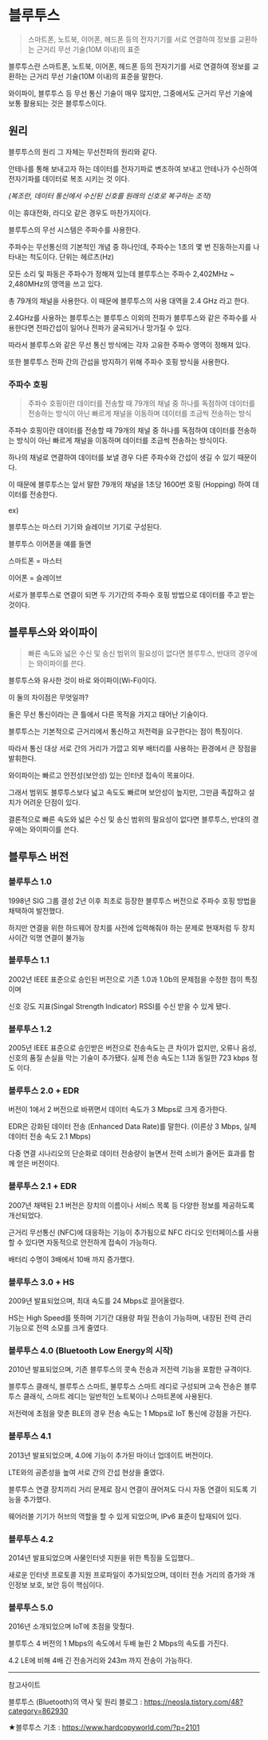# 블루투스

> 스마트폰, 노트북, 이어폰, 헤드폰 등의 전자기기를 서로 연결하여 정보를 교환하는 근거리 무선 기술(10M 이내)의 표준



블루투스란 스마트폰, 노트북, 이어폰, 헤드폰 등의 전자기기를 서로 연결하여 정보를 교환하는 근거리 무선 기술(10M 이내)의 표준을 말한다.

와이파이, 블루투스 등 무선 통신 기술이 매우 많지만, 그중에서도 근거리 무선 기술에 보통 활용되는 것은 블루투스이다.



## 원리

블루투스의 원리 그 자체는 무선전파의 원리와 같다.

안테나를 통해 보내고자 하는 데이터를 전자기파로 변조하여 보내고 안테나가 수신하여 전자기파를 데이터로 복조 시키는 것 이다.

*(복조란, 데이터 통신에서 수신된 신호를 원래의 신호로 복구하는 조작)*

이는 휴대전화, 라디오 같은 경우도 마찬가지이다.



블루투스의 무선 시스템은 주파수를 사용한다.

주파수는 무선통신의 기본적인 개념 중 하나인데, 주파수는 1초의 몇 번 진동하는지를 나타내는 척도이다. 단위는 헤르츠(Hz)

모든 소리 및 파동은 주파수가 정해져 있는데 블루투스는 주파수 2,402MHz ~ 2,480MHz의 영역을 쓰고 있다.

총 79개의 채널을 사용한다. 이 때문에 블루투스의 사용 대역을 2.4 GHz 라고 한다.

2.4GHz를 사용하는 블루투스는 블루투스 이외의 전파가 블루투스와 같은 주파수를 사용한다면 전파간섭이 일어나 전파가 굴곡되거나 망가질 수 있다.

따라서 블루투스와 같은 무선 통신 방식에는 각자 고유한 주파수 영역이 정해져 있다.



또한 블루투스 전파 간의 간섭을 방지하기 위해 주파수 호핑 방식을 사용한다.

### 주파수 호핑

> 주파수 호핑이란 데이터를 전송할 때 79개의 채널 중 하나를 독점하여 데이터를 전송하는 방식이 아닌 빠르게 채널을 이동하며 데이터를 조금씩 전송하는 방식

주파수 호핑이란 데이터를 전송할 때 79개의 채널 중 하나를 독점하여 데이터를 전송하는 방식이 아닌 빠르게 채널을 이동하며 데이터를 조금씩 전송하는 방식이다.

하나의 채널로 연결하여 데이터를 보낼 경우 다른 주파수와 간섭이 생길 수 있기 때문이다.

이 때문에 블루투스는 앞서 말한 79개의 채널을 1초당 1600번 호핑 (Hopping) 하여 데이터를 전송한다.



ex) 

블루투스는 마스터 기기와 슬레이브 기기로 구성된다.

블루투스 이어폰을 예를 들면

스마트폰 = 마스터

이어폰 = 슬레이브

서로가 블루투스로 연결이 되면 두 기기간의 주파수 호핑 방법으로 데이터를 주고 받는 것이다.



## 블루투스와 와이파이

> 빠른 속도와 넓은 수신 및 송신 범위의 필요성이 없다면 블루투스, 반대의 경우에는 와이파이를 쓴다.

블루투스와 유사한 것이 바로 와이파이(Wi-Fi)이다.

이 둘의 차이점은 무엇일까?



둘은 무선 통신이라는 큰 틀에서 다른 목적을 가지고 태어난 기술이다.

블루투스는 기본적으로 근거리에서 통신하고 저전력을 요구한다는 점이 특징이다.

따라서 통신 대상 서로 간의 거리가 가깝고 외부 배터리를 사용하는 환경에서 큰 장점을 발휘한다.



와이파이는 빠르고 안전성(보안성) 있는 인터넷 접속이 목표이다.

그래서 범위도 블루투스보다 넓고 속도도 빠르며 보안성이 높지만, 그만큼 족잡하고 설치가 어려운 단점이 있다.

결론적으로 빠른 속도와 넓은 수신 및 송신 범위의 필요성이 없다면 블루투스, 반대의 경우에는 와이파이를 쓴다.



## 블루투스 버전



### 블루투스 1.0

1998년 SIG 그룹 결성 2년 이후 최초로 등장한 블루투스 버전으로 주파수 호핑 방법을 채택하여 발전했다.

하지만 연결을 위한 하드웨어 장치를 사전에 입력해줘야 하는 문제로 현재처럼 두 장치 사이간 익명 연결이 불가능



### 블루투스 1.1

2002년 IEEE 표준으로 승인된 버전으로 기존 1.0과 1.0b의 문제점을 수정한 점이 특징이며

신호 강도 지표(Singal Strength Indicator) RSSI를 수신 받을 수 있게 됐다.



### 블루투스 1.2

2005년 IEEE 표준으로 승인받은 버전으로 전송속도는 큰 차이가 없지만, 오류나 음성, 신호의 품질 손실을 막는 기술이 추가됐다. 실제 전송 속도는 1.1과 동일한 723 kbps 정도 이다.



### 블루투스 2.0 + EDR

버전이 1에서 2 버전으로 바뀌면서 데이터 속도가 3 Mbps로 크게 증가한다.

EDR은 강화된 데이터 전송 (Enhanced Data Rate)를 말한다. (이론상 3 Mbps, 실제 데이터 전송 속도 2.1 Mbps)

다중 연결 시나리오의 단순화로 데이터 전송량이 늘면서 전력 소비가 줄어든 효과를 함께 얻은 버전이다.



### 블루투스 2.1 + EDR

2007년 채택된 2.1 버전은 장치의 이름이나 서비스 목록 등 다양한 정보를 제공하도록 개선되었다.

근거리 무선통신 (NFC)에 대응하는 기능이 추가됨으로 NFC 라디오 인터페이스를 사용할 수 있다면 자동적으로 안전하게 접속이 가능하다.

배터리 수명이 3배에서 10배 까지 증가했다.



### 블루투스 3.0 + HS

2009년 발표되었으며, 최대 속도를 24 Mbps로 끌어올렸다.

HS는 High Speed를 뜻하며 기기간 대용량 파일 전송이 가능하며, 내장된 전력 관리 기능으로 전력 소모를 크게 줄였다.



### 블루투스 4.0 (Bluetooth Low Energy의 시작)

2010년 발표되었으며, 기존 블루투스의 콧속 전송과 저전력 기능을 포함한 규격이다.

블루투스 클래식, 블루투스 스마트, 불루투스 스마트 레디로 구성되며 고속 전송은 블루투스 클래식, 스마트 레디는 일반적인 노트북이나 스마트폰에 사용된다.

저전력에 초점을 맞춘 BLE의 경우 전송 속도는 1 Mbps로 IoT 통신에 강점을 가진다.



### 블루투스 4.1

2013년 발표되었으며, 4.0에 기능이 추가된 마이너 업데이트 버전이다.

LTE와의 공존성을 높여 서로 간의 간섭 현상을 줄였다.

블루투스 연결 장치끼리 거리 문제로 잠시 연결이 끊어져도 다시 자동 연결이 되도록 기능을 추가했다.

웨어러블 기기가 허브의 역할을 할 수 있게 되었으며, IPv6 표준이 탑재되어 있다.



### 블루투스 4.2

2014년 발표되었으며 사물인터넷 지원을 위한 특징을 도입했다..

새로운 인터넷 프로토콜 지원 프로파일이 추가되었으며, 데이터 전송 거리의 증가와 개인정보 보호, 보안 등이 핵심이다.



### 블루투스 5.0

2016년 소개되었으며 IoT에 초점을 맞췄다.

블루투스 4 버전의 1 Mbps의 속도에서 두배 늘린 2 Mbps의 속도를 가진다.

4.2 LE에 비해 4배 긴 전송거리와 243m 까지 전송이 가능하다.



----

참고사이트

블루투스 (Bluetooth)의 역사 및 원리 블로그 : https://neosla.tistory.com/48?category=862930

★블루투스 기초 : https://www.hardcopyworld.com/?p=2101